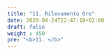 ```yaml
---
title: "11. Rilevamento Ore"
date: 2020-04-24T22:47:10+02:00
draft: false
weight : 450
pre: "<b>11. </b>"
---
```



